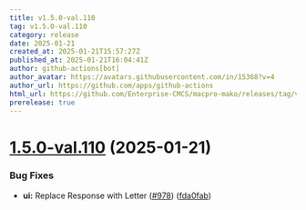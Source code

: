 ```yaml
---
title: v1.5.0-val.110
tag: v1.5.0-val.110
category: release
date: 2025-01-21
created_at: 2025-01-21T15:57:27Z
published_at: 2025-01-21T16:04:41Z
author: github-actions[bot]
author_avatar: https://avatars.githubusercontent.com/in/15368?v=4
author_url: https://github.com/apps/github-actions
html_url: https://github.com/Enterprise-CMCS/macpro-mako/releases/tag/v1.5.0-val.110
prerelease: true
---
```


# [1.5.0-val.110](https://github.com/Enterprise-CMCS/macpro-mako/compare/v1.5.0-val.109...v1.5.0-val.110) (2025-01-21)


### Bug Fixes

* **ui:** Replace Response with Letter ([#978](https://github.com/Enterprise-CMCS/macpro-mako/issues/978)) ([fda0fab](https://github.com/Enterprise-CMCS/macpro-mako/commit/fda0fab85a9e0bacf2e58dfb86660c8db6523525))





